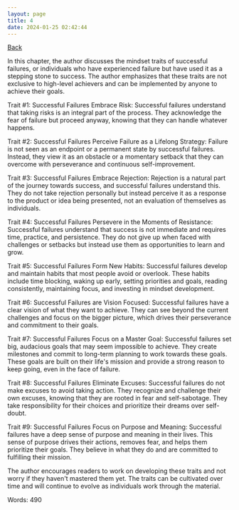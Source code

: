 ```yaml
---
layout: page
title: 4
date: 2024-01-25 02:42:44
---
```


[Back](./)


In this chapter, the author discusses the mindset traits of successful failures, or individuals who have experienced failure but have used it as a stepping stone to success. The author emphasizes that these traits are not exclusive to high-level achievers and can be implemented by anyone to achieve their goals.

Trait #1: Successful Failures Embrace Risk: Successful failures understand that taking risks is an integral part of the process. They acknowledge the fear of failure but proceed anyway, knowing that they can handle whatever happens.

Trait #2: Successful Failures Perceive Failure as a Lifelong Strategy: Failure is not seen as an endpoint or a permanent state by successful failures. Instead, they view it as an obstacle or a momentary setback that they can overcome with perseverance and continuous self-improvement.

Trait #3: Successful Failures Embrace Rejection: Rejection is a natural part of the journey towards success, and successful failures understand this. They do not take rejection personally but instead perceive it as a response to the product or idea being presented, not an evaluation of themselves as individuals.

Trait #4: Successful Failures Persevere in the Moments of Resistance: Successful failures understand that success is not immediate and requires time, practice, and persistence. They do not give up when faced with challenges or setbacks but instead use them as opportunities to learn and grow.

Trait #5: Successful Failures Form New Habits: Successful failures develop and maintain habits that most people avoid or overlook. These habits include time blocking, waking up early, setting priorities and goals, reading consistently, maintaining focus, and investing in mindset development.

Trait #6: Successful Failures are Vision Focused: Successful failures have a clear vision of what they want to achieve. They can see beyond the current challenges and focus on the bigger picture, which drives their perseverance and commitment to their goals.

Trait #7: Successful Failures Focus on a Master Goal: Successful failures set big, audacious goals that may seem impossible to achieve. They create milestones and commit to long-term planning to work towards these goals. These goals are built on their life's mission and provide a strong reason to keep going, even in the face of failure.

Trait #8: Successful Failures Eliminate Excuses: Successful failures do not make excuses to avoid taking action. They recognize and challenge their own excuses, knowing that they are rooted in fear and self-sabotage. They take responsibility for their choices and prioritize their dreams over self-doubt.

Trait #9: Successful Failures Focus on Purpose and Meaning: Successful failures have a deep sense of purpose and meaning in their lives. This sense of purpose drives their actions, removes fear, and helps them prioritize their goals. They believe in what they do and are committed to fulfilling their mission.

The author encourages readers to work on developing these traits and not worry if they haven't mastered them yet. The traits can be cultivated over time and will continue to evolve as individuals work through the material.

Words: 490